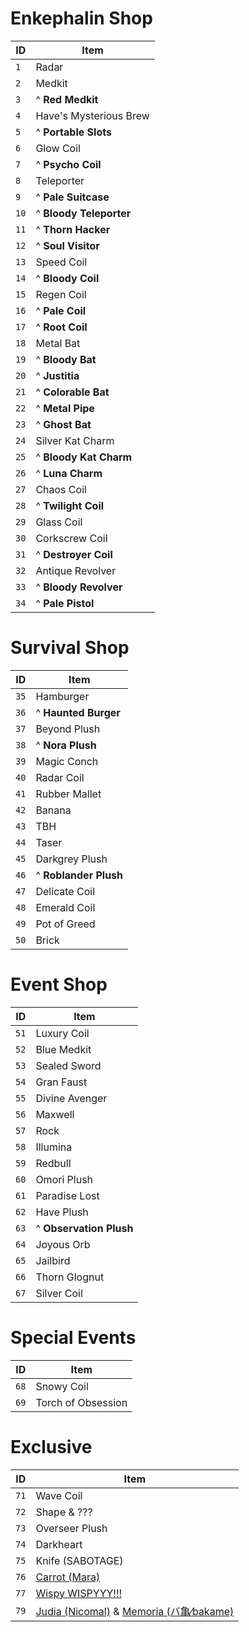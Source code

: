 ﻿# Enkephalin Shop
| ID | Item |
| - | - |
| `1` | Radar
| `2` | Medkit
| `3` | ^ **Red Medkit**
| `4` | Have's Mysterious Brew
| `5` | ^ **Portable Slots**
| `6` | Glow Coil
| `7` | ^ **Psycho Coil**
| `8` | Teleporter
| `9` |  ^ **Pale Suitcase**
| `10` | ^ **Bloody Teleporter**
| `11` | ^ **Thorn Hacker**
| `12` | ^ **Soul Visitor**
| `13` | Speed Coil
| `14` | ^ **Bloody Coil**
| `15` | Regen Coil
| `16` | ^ **Pale Coil**
| `17` | ^ **Root Coil**
| `18` | Metal Bat
| `19` | ^ **Bloody Bat**
| `20` | ^ **Justitia**
| `21` | ^ **Colorable Bat**
| `22` | ^ **Metal Pipe**
| `23` | ^ **Ghost Bat**
| `24` | Silver Kat Charm
| `25` | ^ **Bloody Kat Charm**
| `26` | ^ **Luna Charm**
| `27` | Chaos Coil
| `28` | ^ **Twilight Coil**
| `29` | Glass Coil
| `30` | Corkscrew Coil
| `31` | ^ **Destroyer Coil**
| `32` | Antique Revolver
| `33` | ^ **Bloody Revolver**
| `34` | ^ **Pale Pistol**


# Survival Shop
| ID | Item |
| - | - |
| `35` | Hamburger
| `36` | ^ **Haunted Burger**
| `37` | Beyond Plush
| `38` | ^ **Nora Plush**
| `39` | Magic Conch
| `40` | Radar Coil
| `41` | Rubber Mallet
| `42` | Banana
| `43` | TBH
| `44` | Taser
| `45` | Darkgrey Plush
| `46` | ^ **Roblander Plush**
| `47` | Delicate Coil
| `48` | Emerald Coil
| `49` | Pot of Greed
| `50` | Brick


# Event Shop
| ID | Item |
| - | - |
| `51` | Luxury Coil
| `52` | Blue Medkit
| `53` | Sealed Sword
| `54` | Gran Faust
| `55` | Divine Avenger
| `56` | Maxwell
| `57` | Rock
| `58` | Illumina
| `59` | Redbull
| `60` | Omori Plush
| `61` | Paradise Lost
| `62` | Have Plush
| `63` | ^ **Observation Plush**
| `64` | Joyous Orb
| `65` | Jailbird
| `66` | Thorn Glognut
| `67` | Silver Coil

# Special Events
| ID | Item |
| - | - |
| `68` | Snowy Coil
| `69` | Torch of Obsession

# Exclusive
| ID | Item |
| - | - |
| `71` | Wave Coil
| `72` | Shape & ???
| `73` | Overseer Plush
| `74` | Darkheart
| `75` | Knife (SABOTAGE)
| `76` | [Carrot (Mara)](https://terror.moe/items/carrot)
| `77` | [Wispy WISPYYY!!!](https://terror.moe/items/wispy_plush)
| `79` | [Judia (Nicomal)](https://terror.moe/items/judia) & [Memoria (バ亀⁄bakame)](https://terror.moe/items/memoria)
